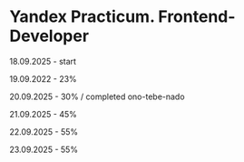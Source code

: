 # Yandex Practicum. Frontend-Developer

18.09.2025 - start 

19.09.2022 - 23% 

20.09.2025 - 30% / completed ono-tebe-nado

21.09.2025 - 45%

22.09.2025 - 55%

23.09.2025 - 55%






